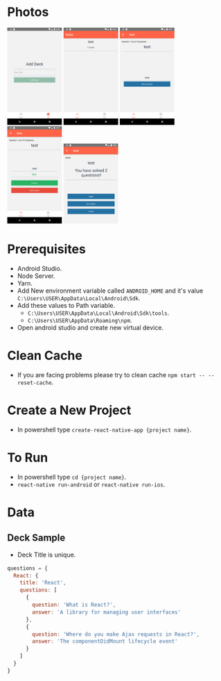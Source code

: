 # Photos
<img src = "gitImages/1.png" width="25%" height="25%">
<img src = "gitImages/2.png" width="25%" height="25%">
<img src = "gitImages/3.png" width="25%" height="25%">
<img src = "gitImages/4.png" width="25%" height="25%">
<img src = "gitImages/5.png" width="25%" height="25%">

# Prerequisites  
* Android Studio.
* Node Server.
* Yarn.
* Add New environment variable called `ANDROID_HOME` and it's value `C:\Users\USER\AppData\Local\Android\Sdk`.
* Add these values to Path variable.
    * `C:\Users\USER\AppData\Local\Android\Sdk\tools`.
    * `C:\Users\USER\AppData\Roaming\npm`.
* Open android studio and create new virtual device.

# Clean Cache
* If you are facing problems please try to clean cache `npm start -- --reset-cache`.
# Create a New Project
* In powershell type `create-react-native-app {project name}`.

# To Run
* In powershell type `cd {project name}`.
* `react-native run-android` or `react-native run-ios`.

# Data
## Deck Sample
* Deck Title is unique.
```javascript
questions = {
  React: {
    title: 'React',
    questions: [
      {
        question: 'What is React?',
        answer: 'A library for managing user interfaces'
      },
      {
        question: 'Where do you make Ajax requests in React?',
        answer: 'The componentDidMount lifecycle event'
      }
    ]
  }
}
```
